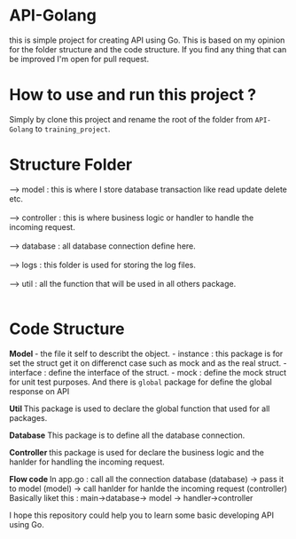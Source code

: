 # API-Golang
this is simple project for creating API using Go. 
This is based on my opinion for the folder structure and the code structure.
If you find any thing that can be improved I'm open for pull request.

# How to use and run this project ? 
Simply by clone this project and rename the root of the folder from `API-Golang` to `training_project`.

# Structure Folder
--> model : this is where I store database transaction like read update delete etc.<br><br>
--> controller : this is where business logic or handler to handle the incoming request.<br><br>
--> database : all database connection define here.<br><br>
--> logs : this folder is used for storing the log files.<br><br>
--> util : all the function that will be used in all others package.<br><br>

# Code Structure
<b> Model </b>
    - the file it self to describt the object.
    - instance : this package is for set the struct get it on differenct case such as mock and as the real struct.
    - interface : define the interface of the struct.
    - mock : define the mock struct for unit test purposes.
And there is `global` package for define the global response on API


<b> Util </b>
This package is used to declare the global function that used for all packages.


<b> Database</b>
This package is to define all the database connection.

<b> Controller </b>
this package is used for declare the business logic and the hanlder for handling the incoming request.

<b>Flow code </b>
In app.go : call all the connection database (database) -> pass it to model (model) -> call hanlder for hanlde the incoming request (controller)
Basically liket this : main->database-> model -> handler->controller

I hope this repository could help you to learn some basic developing API using Go.


